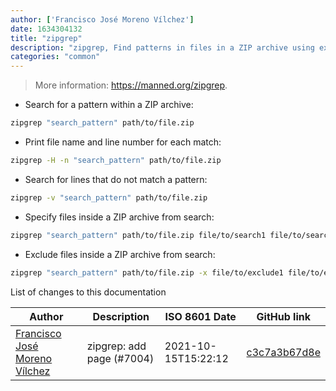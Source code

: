 ```yaml
---
author: ['Francisco José Moreno Vílchez']
date: 1634304132
title: "zipgrep"
description: "zipgrep, Find patterns in files in a ZIP archive using extended regular expression (supports `?`, `+`, `{}`, `()` and `|`)."
categories: "common"
---
```

> More information: <https://manned.org/zipgrep>.

- Search for a pattern within a ZIP archive:

```bash
zipgrep "search_pattern" path/to/file.zip
```

- Print file name and line number for each match:

```bash
zipgrep -H -n "search_pattern" path/to/file.zip
```

- Search for lines that do not match a pattern:

```bash
zipgrep -v "search_pattern" path/to/file.zip
```

- Specify files inside a ZIP archive from search:

```bash
zipgrep "search_pattern" path/to/file.zip file/to/search1 file/to/search2
```

- Exclude files inside a ZIP archive from search:

```bash
zipgrep "search_pattern" path/to/file.zip -x file/to/exclude1 file/to/exclude2
```
List of changes to this documentation


Author | Description | ISO 8601 Date | GitHub link
------|-----|-----|-----
[Francisco José Moreno Vílchez](mailto:1998morevi@gmail.com) | zipgrep: add page (#7004) | 2021-10-15T15:22:12 | [c3c7a3b67d8e](https://github.com/tldr-pages/tldr/commit/c3c7a3b67d8e6252160e9cbd060bff87624cc494)

